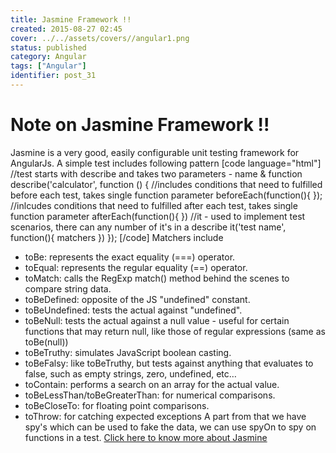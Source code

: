 ```yaml
---
title: Jasmine Framework !!
created: 2015-08-27 02:45
cover: ../../assets/covers//angular1.png
status: published
category: Angular
tags: ["Angular"]
identifier: post_31
---
```

# Note on Jasmine Framework !!

Jasmine is a very good, easily configurable unit testing framework for AngularJs. A simple test includes following pattern [code language="html"] //test starts with describe and takes two parameters - name & function describe('calculator', function () { //includes conditions that need to fulfilled before each test, takes single function parameter beforeEach(function(){ }); //inlcudes conditions that need to fulfilled after each test, takes single function parameter afterEach(function(){ }) //it - used to implement test scenarios, there can any number of it's in a describe it('test name', function(){ matchers }) }); [/code] Matchers include 

  * toBe: represents the exact equality (===) operator.
  * toEqual: represents the regular equality (==) operator.
  * toMatch: calls the RegExp match() method behind the scenes to compare string data.
  * toBeDefined: opposite of the JS "undefined" constant.
  * toBeUndefined: tests the actual against "undefined".
  * toBeNull: tests the actual against a null value - useful for certain functions that may return null, like those of regular expressions (same as toBe(null))
  * toBeTruthy: simulates JavaScript boolean casting.
  * toBeFalsy: like toBeTruthy, but tests against anything that evaluates to false, such as empty strings, zero, undefined, etc…
  * toContain: performs a search on an array for the actual value.
  * toBeLessThan/toBeGreaterThan: for numerical comparisons.
  * toBeCloseTo: for floating point comparisons.
  * toThrow: for catching expected exceptions
A part from that we have spy's which can be used to fake the data, we can use spyOn to spy on functions in a test. [Click here to know more about Jasmine](http://jasmine.github.io/2.0/introduction.html)